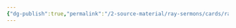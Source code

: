 ```yaml
---
{"dg-publish":true,"permalink":"/2-source-material/ray-sermons/cards/ray-s-sermon-cards/","updated":"2025-04-26T10:24:57.000-05:00"}
---
```



